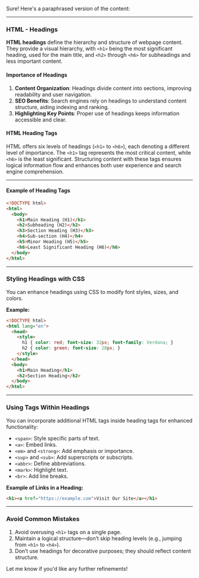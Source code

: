 Sure! Here's a paraphrased version of the content:

---

### HTML - Headings  
**HTML headings** define the hierarchy and structure of webpage content. They provide a visual hierarchy, with `<h1>` being the most significant heading, used for the main title, and `<h2>` through `<h6>` for subheadings and less important content.

#### Importance of Headings  
1. **Content Organization**: Headings divide content into sections, improving readability and user navigation.  
2. **SEO Benefits**: Search engines rely on headings to understand content structure, aiding indexing and ranking.  
3. **Highlighting Key Points**: Proper use of headings keeps information accessible and clear.

#### HTML Heading Tags  
HTML offers six levels of headings (`<h1>` to `<h6>`), each denoting a different level of importance. The `<h1>` tag represents the most critical content, while `<h6>` is the least significant. Structuring content with these tags ensures logical information flow and enhances both user experience and search engine comprehension.

---

#### Example of Heading Tags
```html
<!DOCTYPE html>
<html>
  <body>
    <h1>Main Heading (H1)</h1>
    <h2>Subheading (H2)</h2>
    <h3>Section Heading (H3)</h3>
    <h4>Sub-section (H4)</h4>
    <h5>Minor Heading (H5)</h5>
    <h6>Least Significant Heading (H6)</h6>
  </body>
</html>
```

---

### Styling Headings with CSS  
You can enhance headings using CSS to modify font styles, sizes, and colors.  

**Example:**
```html
<!DOCTYPE html>
<html lang="en">
  <head>
    <style>
      h1 { color: red; font-size: 32px; font-family: Verdana; }
      h2 { color: green; font-size: 28px; }
    </style>
  </head>
  <body>
    <h1>Main Heading</h1>
    <h2>Section Heading</h2>
  </body>
</html>
```

---

### Using Tags Within Headings  
You can incorporate additional HTML tags inside heading tags for enhanced functionality:  
- `<span>`: Style specific parts of text.  
- `<a>`: Embed links.  
- `<em>` and `<strong>`: Add emphasis or importance.  
- `<sup>` and `<sub>`: Add superscripts or subscripts.  
- `<abbr>`: Define abbreviations.  
- `<mark>`: Highlight text.  
- `<br>`: Add line breaks.

**Example of Links in a Heading:**
```html
<h1><a href="https://example.com">Visit Our Site</a></h1>
```

---

### Avoid Common Mistakes
1. Avoid overusing `<h1>` tags on a single page.  
2. Maintain a logical structure—don’t skip heading levels (e.g., jumping from `<h1>` to `<h4>`).  
3. Don’t use headings for decorative purposes; they should reflect content structure.  

Let me know if you'd like any further refinements!
